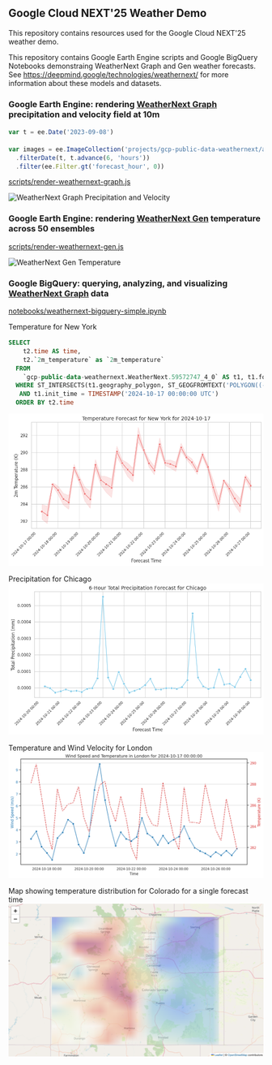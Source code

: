 ## Google Cloud NEXT'25 Weather Demo
This repository contains resources used for the Google Cloud NEXT'25 weather demo.

This repository contains Google Earth Engine scripts and Google BigQuery Notebooks demonstraing WeatherNext Graph and Gen weather forecasts. See https://deepmind.google/technologies/weathernext/ for more information about these models and datasets.

### Google Earth Engine: rendering [WeatherNext Graph](https://developers.google.com/earth-engine/datasets/catalog/projects_gcp-public-data-weathernext_assets_126478713_1_0) precipitation and velocity field at 10m

```javascript
var t = ee.Date('2023-09-08')

var images = ee.ImageCollection('projects/gcp-public-data-weathernext/assets/59572747_4_0')
  .filterDate(t, t.advance(6, 'hours'))
  .filter(ee.Filter.gt('forecast_hour', 0))
```

[scripts/render-weathernext-graph.js](scripts/render-weathernext-graph.js)

![WeatherNext Graph Precipitation and Velocity](https://github.com/gena/next25-weather/blob/main/images/ee-weathernext-graph-p-zoom2.1.gif)

### Google Earth Engine: rendering [WeatherNext Gen](https://developers.google.com/earth-engine/datasets/catalog/projects_gcp-public-data-weathernext_assets_126478713_1_0) temperature across 50 ensembles

[scripts/render-weathernext-gen.js](scripts/render-weathernext-gen.js)

![WeatherNext Gen Temperature](https://github.com/gena/next25-weather/blob/main/images/ee-weathernext-gen-T.gif)

### Google BigQuery: querying, analyzing, and visualizing [WeatherNext Graph](https://console.cloud.google.com/bigquery/analytics-hub/discovery/projects/gcp-public-data-weathernext/locations/us/dataExchanges/weathernext_19397e1bcb7/listings/weathernext_graph_forecasts_19398be87ec) data

[notebooks/weathernext-bigquery-simple.ipynb](notebooks/weathernext-bigquery-simple.ipynb)

Temperature for New York

```sql
SELECT
    t2.time AS time,
    t2.`2m_temperature` as `2m_temperature`
  FROM
    `gcp-public-data-weathernext.WeatherNext.59572747_4_0` AS t1, t1.forecast AS t2
  WHERE ST_INTERSECTS(t1.geography_polygon, ST_GEOGFROMTEXT('POLYGON((-70.66 40.64, -73.85 40.64, -73.85 40.89, -70.66 40.89, -70.66 40.64))'))  # New York City
   AND t1.init_time = TIMESTAMP('2024-10-17 00:00:00 UTC')
  ORDER BY t2.time
```

![Temperature for New York](https://github.com/gena/next25-weather/blob/main/images/bq-weathernext-graph-t-newyork.png)

Precipitation for Chicago
![Precipitation for Chicago](https://github.com/gena/next25-weather/blob/main/images/bq-weathernext-graph-p-chicago.png)

Temperature and Wind Velocity for London
![Temperature and Wind Velocity for London](https://github.com/gena/next25-weather/blob/main/images/bq-weathernext-graph-uv-temp-london.png)

Map showing temperature distribution for Colorado for a single forecast time
![Map showing temperature for Colorado](https://github.com/gena/next25-weather/blob/main/images/bq-weathernext-graph-map-colorado.png)
